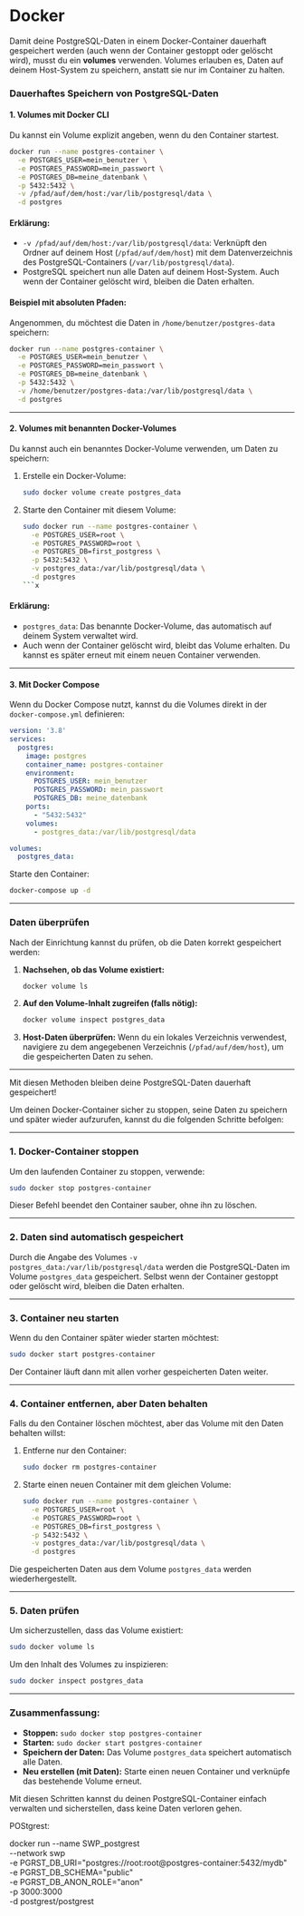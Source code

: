 # Docker 

Damit deine PostgreSQL-Daten in einem Docker-Container dauerhaft gespeichert werden (auch wenn der Container gestoppt oder gelöscht wird), musst du ein **volumes** verwenden. Volumes erlauben es, Daten auf deinem Host-System zu speichern, anstatt sie nur im Container zu halten.

### **Dauerhaftes Speichern von PostgreSQL-Daten**

#### **1. Volumes mit Docker CLI**
Du kannst ein Volume explizit angeben, wenn du den Container startest.

```bash
docker run --name postgres-container \
  -e POSTGRES_USER=mein_benutzer \
  -e POSTGRES_PASSWORD=mein_passwort \
  -e POSTGRES_DB=meine_datenbank \
  -p 5432:5432 \
  -v /pfad/auf/dem/host:/var/lib/postgresql/data \
  -d postgres
```

#### **Erklärung:**
- `-v /pfad/auf/dem/host:/var/lib/postgresql/data`: Verknüpft den Ordner auf deinem Host (`/pfad/auf/dem/host`) mit dem Datenverzeichnis des PostgreSQL-Containers (`/var/lib/postgresql/data`).
- PostgreSQL speichert nun alle Daten auf deinem Host-System. Auch wenn der Container gelöscht wird, bleiben die Daten erhalten.

#### **Beispiel mit absoluten Pfaden:**
Angenommen, du möchtest die Daten in `/home/benutzer/postgres-data` speichern:
```bash
docker run --name postgres-container \
  -e POSTGRES_USER=mein_benutzer \
  -e POSTGRES_PASSWORD=mein_passwort \
  -e POSTGRES_DB=meine_datenbank \
  -p 5432:5432 \
  -v /home/benutzer/postgres-data:/var/lib/postgresql/data \
  -d postgres
```

---

#### **2. Volumes mit benannten Docker-Volumes**
Du kannst auch ein benanntes Docker-Volume verwenden, um Daten zu speichern:

1. Erstelle ein Docker-Volume:
   ```bash
   sudo docker volume create postgres_data
   ```

2. Starte den Container mit diesem Volume:
   ```bash
   sudo docker run --name postgres-container \
     -e POSTGRES_USER=root \
     -e POSTGRES_PASSWORD=root \
     -e POSTGRES_DB=first_postgress \
     -p 5432:5432 \
     -v postgres_data:/var/lib/postgresql/data \
     -d postgres
   ```x

#### **Erklärung:**
- `postgres_data`: Das benannte Docker-Volume, das automatisch auf deinem System verwaltet wird.
- Auch wenn der Container gelöscht wird, bleibt das Volume erhalten. Du kannst es später erneut mit einem neuen Container verwenden.

---

#### **3. Mit Docker Compose**

Wenn du Docker Compose nutzt, kannst du die Volumes direkt in der `docker-compose.yml` definieren:

```yaml
version: '3.8'
services:
  postgres:
    image: postgres
    container_name: postgres-container
    environment:
      POSTGRES_USER: mein_benutzer
      POSTGRES_PASSWORD: mein_passwort
      POSTGRES_DB: meine_datenbank
    ports:
      - "5432:5432"
    volumes:
      - postgres_data:/var/lib/postgresql/data

volumes:
  postgres_data:
```

Starte den Container:
```bash
docker-compose up -d
```

---

### **Daten überprüfen**
Nach der Einrichtung kannst du prüfen, ob die Daten korrekt gespeichert werden:

1. **Nachsehen, ob das Volume existiert:**
   ```bash
   docker volume ls
   ```

2. **Auf den Volume-Inhalt zugreifen (falls nötig):**
   ```bash
   docker volume inspect postgres_data
   ```

3. **Host-Daten überprüfen:**
   Wenn du ein lokales Verzeichnis verwendest, navigiere zu dem angegebenen Verzeichnis (`/pfad/auf/dem/host`), um die gespeicherten Daten zu sehen.

---

Mit diesen Methoden bleiben deine PostgreSQL-Daten dauerhaft gespeichert!



Um deinen Docker-Container sicher zu stoppen, seine Daten zu speichern und später wieder aufzurufen, kannst du die folgenden Schritte befolgen:

---

### **1. Docker-Container stoppen**
Um den laufenden Container zu stoppen, verwende:
```bash
sudo docker stop postgres-container
```
Dieser Befehl beendet den Container sauber, ohne ihn zu löschen.

---

### **2. Daten sind automatisch gespeichert**
Durch die Angabe des Volumes `-v postgres_data:/var/lib/postgresql/data` werden die PostgreSQL-Daten im Volume `postgres_data` gespeichert. Selbst wenn der Container gestoppt oder gelöscht wird, bleiben die Daten erhalten.

---

### **3. Container neu starten**
Wenn du den Container später wieder starten möchtest:
```bash
sudo docker start postgres-container
```

Der Container läuft dann mit allen vorher gespeicherten Daten weiter.

---

### **4. Container entfernen, aber Daten behalten**
Falls du den Container löschen möchtest, aber das Volume mit den Daten behalten willst:
1. Entferne nur den Container:
   ```bash
   sudo docker rm postgres-container
   ```

2. Starte einen neuen Container mit dem gleichen Volume:
   ```bash
   sudo docker run --name postgres-container \
     -e POSTGRES_USER=root \
     -e POSTGRES_PASSWORD=root \
     -e POSTGRES_DB=first_postgress \
     -p 5432:5432 \
     -v postgres_data:/var/lib/postgresql/data \
     -d postgres
   ```

Die gespeicherten Daten aus dem Volume `postgres_data` werden wiederhergestellt.

---

### **5. Daten prüfen**
Um sicherzustellen, dass das Volume existiert:
```bash
sudo docker volume ls
```

Um den Inhalt des Volumes zu inspizieren:
```bash
sudo docker inspect postgres_data
```

---

### **Zusammenfassung:**
- **Stoppen:** `sudo docker stop postgres-container`
- **Starten:** `sudo docker start postgres-container`
- **Speichern der Daten:** Das Volume `postgres_data` speichert automatisch alle Daten.
- **Neu erstellen (mit Daten):** Starte einen neuen Container und verknüpfe das bestehende Volume erneut.

Mit diesen Schritten kannst du deinen PostgreSQL-Container einfach verwalten und sicherstellen, dass keine Daten verloren gehen.


POStgrest: 

docker run --name SWP_postgrest \
  --network swp \
  -e PGRST_DB_URI="postgres://root:root@postgres-container:5432/mydb" \
  -e PGRST_DB_SCHEMA="public" \
  -e PGRST_DB_ANON_ROLE="anon" \
  -p 3000:3000 \
  -d postgrest/postgrest
